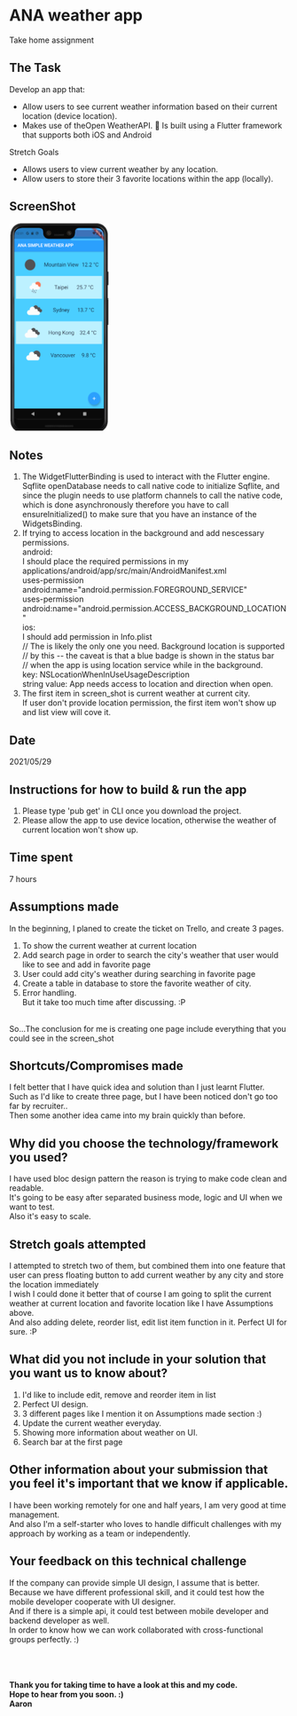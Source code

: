 # ANA weather app
Take home assignment

## The Task
Develop an app that:
   * Allow users to see current weather information based on their current location (device location).
   * Makes use of theOpen WeatherAPI.  Is built using a Flutter framework that supports both iOS and Android

Stretch Goals
   * Allows users to view current weather by any location.
   * Allow users to store their 3 favorite locations within the app (locally).

## ScreenShot
   <img src="https://github.com/Aaron2464/ana_weather/blob/master/screen_shot/homepage.png"  width="180" height="374"> &emsp;&emsp;

## Notes
   1. The WidgetFlutterBinding is used to interact with the Flutter engine. Sqflite openDatabase needs to call native code to initialize Sqflite,
      and since the plugin needs to use platform channels to call the native code, which is done asynchronously therefore you have to call ensureInitialized()
      to make sure that you have an instance of the WidgetsBinding.<br />
   2. If trying to access location in the background and add nescessary permissions.<br />
       android:<br />
           I should place the required permissions in my applications/android/app/src/main/AndroidManifest.xml<br />
           uses-permission android:name="android.permission.FOREGROUND_SERVICE"<br />
           uses-permission android:name="android.permission.ACCESS_BACKGROUND_LOCATION"<br />
        ios:<br />
           I should add permission in Info.plist<br />
           // The is likely the only one you need. Background location is supported<br />
           // by this -- the caveat is that a blue badge is shown in the status bar<br />
           // when the app is using location service while in the background.<br />
           key: NSLocationWhenInUseUsageDescription<br />
           string value: App needs access to location and direction when open. <br />
   3. The first item in screen_shot is current weather at current city.<br />
      If user don't provide location permission, the first item won't show up and list view will cove it.<br />

## Date
   2021/05/29

## Instructions for how to build & run the app
   1. Please type 'pub get' in CLI once you download the project.
   2. Please allow the app to use device location, otherwise the weather of current location won't show up.

## Time spent
   7 hours

## Assumptions made
   In the beginning, I planed to create the ticket on Trello, and create 3 pages.<br />
   1. To show the current weather at current location
   2. Add search page in order to search the city's weather that user would like to see and add in favorite page
   3. User could add city's weather during searching in favorite page
   4. Create a table in database to store the favorite weather of city.
   5. Error handling.<br />
      But it take too much time after discussing. :P<br />
   <br />
   So...The conclusion for me is creating one page include everything that you could see in the screen_shot<br />

## Shortcuts/Compromises made
   I felt better that I have quick idea and solution than I just learnt Flutter.<br />
   Such as I'd like to create three page, but I have been noticed don't go too far by recruiter..<br />
   Then some another idea came into my brain quickly than before.<br />

## Why did you choose the technology/framework you used?
   I have used bloc design pattern the reason is trying to make code clean and readable.<br />
   It's going to be easy after separated business mode, logic and UI when we want to test.<br />
   Also it's easy to scale.<br />

## Stretch goals attempted
   I attempted to stretch two of them, but combined them into one feature that user can press floating button to add current weather by any city and store the location immediately<br />
   I wish I could done it better that of course I am going to split the current weather at current location and favorite location like I have Assumptions above.<br />
   And also adding delete, reorder list, edit list item function in it. Perfect UI for sure. :P<br />

## What did you not include in your solution that you want us to know about?
   1. I'd like to include edit, remove and reorder item in list
   2. Perfect UI design.
   3. 3 different pages like I mention it on Assumptions made section :)
   4. Update the current weather everyday.
   5. Showing more information about weather on UI.
   6. Search bar at the first page

## Other information about your submission that you feel it's important that we know if applicable.
   I have been working remotely for one and half years, I am very good at time management.<br />
   And also I'm a self-starter who loves to handle difficult challenges with my approach by working as a team or independently.<br />

## Your feedback on this technical challenge
   If the company can provide simple UI design, I assume that is better.<br />
   Because we have different professional skill, and it could test how the mobile developer cooperate with UI designer.<br />
   And if there is a simple api, it could test between mobile developer and backend developer as well.<br />
   In order to know how we can work collaborated with cross-functional groups perfectly. :)<br />
   <br /><br /><br />


   **Thank you for taking time to have a look at this and my code.**<br />
   **Hope to hear from you soon. :)**<br />
   **Aaron**<br />
